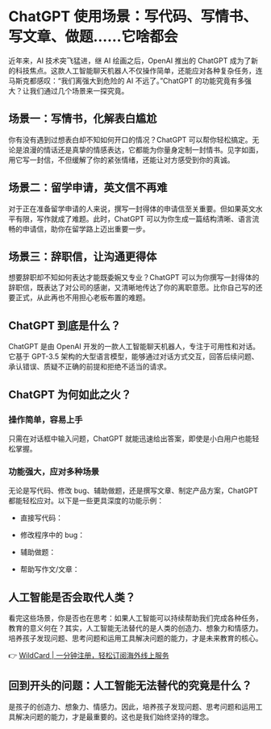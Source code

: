 # ChatGPT 使用场景：写代码、写情书、写文章、做题……它啥都会

近年来，AI 技术突飞猛进，继 AI 绘画之后，OpenAI 推出的 ChatGPT 成为了新的科技焦点。这款人工智能聊天机器人不仅操作简单，还能应对各种复杂任务，连马斯克都感叹：“我们离强大到危险的 AI 不远了。”ChatGPT 的功能究竟有多强大？让我们通过几个场景来一探究竟。

## 场景一：写情书，化解表白尴尬

你有没有遇到过想表白却不知如何开口的情况？ChatGPT 可以帮你轻松搞定。无论是浪漫的情话还是真挚的情感表达，它都能为你量身定制一封情书。见字如面，用它写一封信，不但缓解了你的紧张情绪，还能让对方感受到你的真诚。



## 场景二：留学申请，英文信不再难

对于正在准备留学申请的人来说，撰写一封得体的申请信至关重要。但如果英文水平有限，写作就成了难题。此时，ChatGPT 可以为你生成一篇结构清晰、语言流畅的申请信，助你在留学路上迈出重要一步。



## 场景三：辞职信，让沟通更得体

想要辞职却不知如何表达才能既委婉又专业？ChatGPT 可以为你撰写一封得体的辞职信，既表达了对公司的感谢，又清晰地传达了你的离职意愿。比你自己写的还要正式，从此再也不用担心老板布置的难题。



## ChatGPT 到底是什么？

ChatGPT 是由 OpenAI 开发的一款人工智能聊天机器人，专注于可用性和对话。它基于 GPT-3.5 架构的大型语言模型，能够通过对话方式交互，回答后续问题、承认错误、质疑不正确的前提和拒绝不适当的请求。

## ChatGPT 为何如此之火？

### 操作简单，容易上手

只需在对话框中输入问题，ChatGPT 就能迅速给出答案，即使是小白用户也能轻松掌握。

### 功能强大，应对多种场景

无论是写代码、修改 bug、辅助做题，还是撰写文章、制定产品方案，ChatGPT 都能轻松应对。以下是一些更具深度的功能示例：

- 直接写代码：  
  
- 修改程序中的 bug：  
  
- 辅助做题：  
  
- 帮助写作文/文章：  
  

## 人工智能是否会取代人类？

看完这些场景，你是否也在思考：如果人工智能可以持续帮助我们完成各种任务，教育的意义何在？其实，人工智能无法替代的是人类的创造力、想象力和情感力。培养孩子发现问题、思考问题和运用工具解决问题的能力，才是未来教育的核心。

👉 [WildCard | 一分钟注册，轻松订阅海外线上服务](https://bbtdd.com/WildCard)

## 回到开头的问题：人工智能无法替代的究竟是什么？

是孩子的创造力、想象力、情感力。因此，培养孩子发现问题、思考问题和运用工具解决问题的能力，才是最重要的。这也是我们始终坚持的理念。